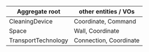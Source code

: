 |Aggregate root | other entities / VOs |
|---|---|
| CleaningDevice | Coordinate, Command |
| Space | Wall, Coordinate |
| TransportTechnology | Connection, Coordinate |

